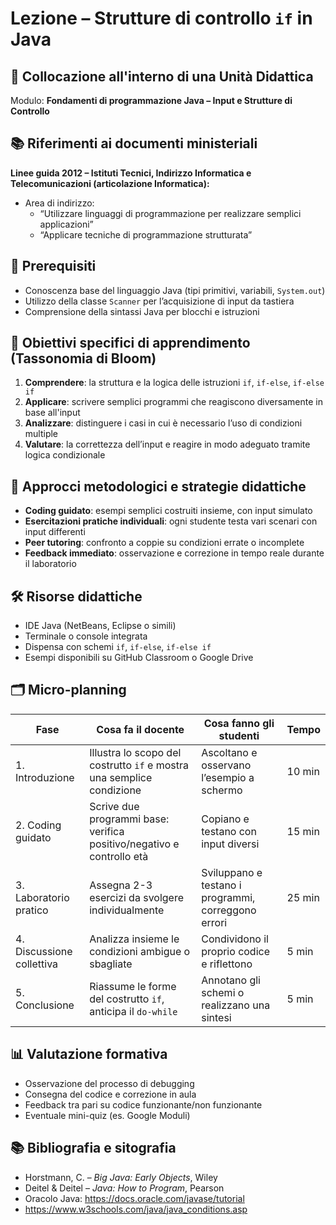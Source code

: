 # Lezione – Strutture di controllo `if` in Java

## 📌 Collocazione all'interno di una Unità Didattica
Modulo: **Fondamenti di programmazione Java – Input e Strutture di Controllo**

## 📚 Riferimenti ai documenti ministeriali
**Linee guida 2012 – Istituti Tecnici, Indirizzo Informatica e Telecomunicazioni (articolazione Informatica):**
- Area di indirizzo:
  - “Utilizzare linguaggi di programmazione per realizzare semplici applicazioni”
  - “Applicare tecniche di programmazione strutturata”

## 🧠 Prerequisiti
- Conoscenza base del linguaggio Java (tipi primitivi, variabili, `System.out`)
- Utilizzo della classe `Scanner` per l’acquisizione di input da tastiera
- Comprensione della sintassi Java per blocchi e istruzioni

## 🎯 Obiettivi specifici di apprendimento (Tassonomia di Bloom)
1. **Comprendere**: la struttura e la logica delle istruzioni `if`, `if-else`, `if-else if`
2. **Applicare**: scrivere semplici programmi che reagiscono diversamente in base all'input
3. **Analizzare**: distinguere i casi in cui è necessario l’uso di condizioni multiple
4. **Valutare**: la correttezza dell’input e reagire in modo adeguato tramite logica condizionale

## 🧩 Approcci metodologici e strategie didattiche
- **Coding guidato**: esempi semplici costruiti insieme, con input simulato
- **Esercitazioni pratiche individuali**: ogni studente testa vari scenari con input differenti
- **Peer tutoring**: confronto a coppie su condizioni errate o incomplete
- **Feedback immediato**: osservazione e correzione in tempo reale durante il laboratorio

## 🛠️ Risorse didattiche
- IDE Java (NetBeans, Eclipse o simili)
- Terminale o console integrata
- Dispensa con schemi `if`, `if-else`, `if-else if`
- Esempi disponibili su GitHub Classroom o Google Drive

## 🗂️ Micro-planning

| Fase | Cosa fa il docente | Cosa fanno gli studenti | Tempo |
|------|---------------------|--------------------------|-------|
| 1. Introduzione | Illustra lo scopo del costrutto `if` e mostra una semplice condizione | Ascoltano e osservano l’esempio a schermo | 10 min |
| 2. Coding guidato | Scrive due programmi base: verifica positivo/negativo e controllo età | Copiano e testano con input diversi | 15 min |
| 3. Laboratorio pratico | Assegna 2-3 esercizi da svolgere individualmente | Sviluppano e testano i programmi, correggono errori | 25 min |
| 4. Discussione collettiva | Analizza insieme le condizioni ambigue o sbagliate | Condividono il proprio codice e riflettono | 5 min |
| 5. Conclusione | Riassume le forme del costrutto `if`, anticipa il `do-while` | Annotano gli schemi o realizzano una sintesi | 5 min |

## 📊 Valutazione formativa
- Osservazione del processo di debugging
- Consegna del codice e correzione in aula
- Feedback tra pari su codice funzionante/non funzionante
- Eventuale mini-quiz (es. Google Moduli)

## 📚 Bibliografia e sitografia
- Horstmann, C. – *Big Java: Early Objects*, Wiley
- Deitel & Deitel – *Java: How to Program*, Pearson
- Oracolo Java: https://docs.oracle.com/javase/tutorial
- https://www.w3schools.com/java/java_conditions.asp

